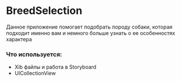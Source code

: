 # BreedSelection
Данное приложение помогает подобрать породу собаки, которая подходит именно вам и немного больше узнать о ее особенностях характера

### Что используется:
+  Xib файлы и работа в Storyboard
+  UICollectionView
